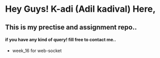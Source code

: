 # Hey Guys! K-adi (Adil kadival) Here,

## This is my prectise and assignment repo.. 

#### if you have any kind of query! fill free to contact me..


- week_16 for web-socket
